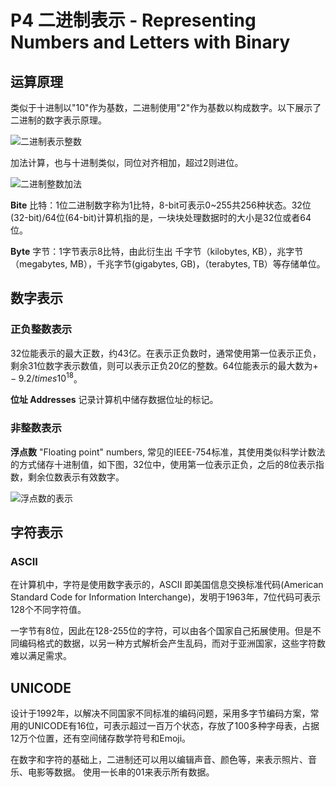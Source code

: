 # P4 二进制表示 - Representing Numbers and Letters with Binary

## 运算原理

类似于十进制以"10"作为基数，二进制使用"2"作为基数以构成数字。以下展示了二进制的数字表示原理。

![二进制表示整数](https://cdn.jsdelivr.net/gh/huchangjun-sjtu/picbed/image/20240114170421.png)

加法计算，也与十进制类似，同位对齐相加，超过2则进位。

![二进制整数加法](https://cdn.jsdelivr.net/gh/huchangjun-sjtu/picbed/image/20240114170641.png)

**Bite** 比特：1位二进制数字称为1比特，8-bit可表示0~255共256种状态。32位(32-bit)/64位(64-bit)计算机指的是，一块块处理数据时的大小是32位或者64位。

**Byte** 字节：1字节表示8比特，由此衍生出 千字节（kilobytes, KB），兆字节（megabytes, MB），千兆字节(gigabytes, GB)，（terabytes, TB）等存储单位。

## 数字表示

### 正负整数表示

32位能表示的最大正数，约43亿。在表示正负数时，通常使用第一位表示正负，剩余31位数字表示数值，则可以表示正负20亿的整数。64位能表示的最大数为$+-9.2 /times 10^{18}$。

**位址 Addresses** 记录计算机中储存数据位址的标记。

### 非整数表示

**浮点数** "Floating point" numbers, 常见的IEEE-754标准，其使用类似科学计数法的方式储存十进制值，如下图，32位中，使用第一位表示正负，之后的8位表示指数，剩余位数表示有效数字。

![浮点数的表示](https://cdn.jsdelivr.net/gh/huchangjun-sjtu/picbed/image/20240114172422.png)

## 字符表示

### ASCII

在计算机中，字符是使用数字表示的，ASCII 即美国信息交换标准代码(American Standard Code for Information Interchange)，发明于1963年，7位代码可表示128个不同字符值。

一字节有8位，因此在128-255位的字符，可以由各个国家自己拓展使用。但是不同编码格式的数据，以另一种方式解析会产生乱码，而对于亚洲国家，这些字符数难以满足需求。

## UNICODE

设计于1992年，以解决不同国家不同标准的编码问题，采用多字节编码方案，常用的UNICODE有16位，可表示超过一百万个状态，存放了100多种字母表，占据12万个位置，还有空间储存数学符号和Emoji。

在数字和字符的基础上，二进制还可以用以编辑声音、颜色等，来表示照片、音乐、电影等数据。
使用一长串的01来表示所有数据。
